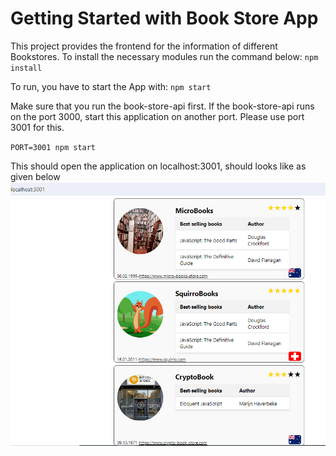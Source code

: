 # Getting Started with Book Store App

This project provides the frontend for the information of different Bookstores.
To install the necessary modules run the command below:
`npm install`

To run, you have to start the App with:
`npm start`

Make sure that you run the book-store-api first. If the book-store-api runs on the port 3000, start this application on another port. 
Please use port 3001 for this.

`PORT=3001 npm start`

This should open the application on localhost:3001, should looks like as given below 
![Screenshot](ScrrenshotApp.png)